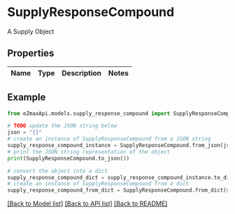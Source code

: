 # SupplyResponseCompound

A Supply Object

## Properties

Name | Type | Description | Notes
------------ | ------------- | ------------- | -------------

## Example

```python
from eZmaxApi.models.supply_response_compound import SupplyResponseCompound

# TODO update the JSON string below
json = "{}"
# create an instance of SupplyResponseCompound from a JSON string
supply_response_compound_instance = SupplyResponseCompound.from_json(json)
# print the JSON string representation of the object
print(SupplyResponseCompound.to_json())

# convert the object into a dict
supply_response_compound_dict = supply_response_compound_instance.to_dict()
# create an instance of SupplyResponseCompound from a dict
supply_response_compound_from_dict = SupplyResponseCompound.from_dict(supply_response_compound_dict)
```
[[Back to Model list]](../README.md#documentation-for-models) [[Back to API list]](../README.md#documentation-for-api-endpoints) [[Back to README]](../README.md)


